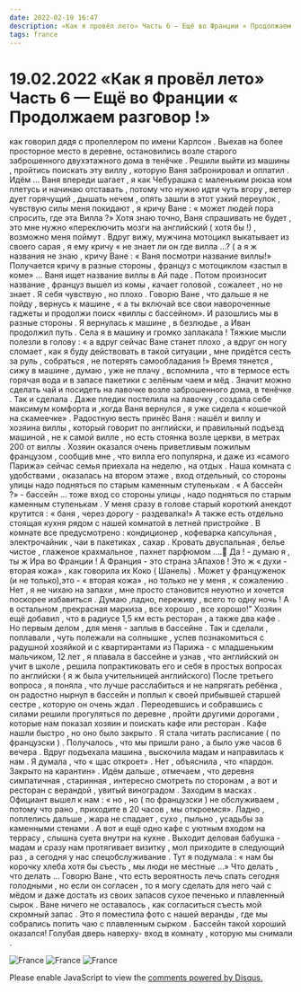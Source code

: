 ```yaml
---
date: 2022-02-19 16:47
description: «Как я провёл лето» Часть 6 — Ещё во Франции « Продолжаем разговор !»
tags: france
---
```

# 19.02.2022 «Как я провёл лето» Часть 6 — Ещё во Франции « Продолжаем разговор !»

как говорил дядя с пропеллером по имени Карлсон . Выехав на более просторное место в деревне, остановились возле старого заброшенного двухэтажного дома в тенёчке . Решили выйти из машины , пройтись поискать эту виллу , которую Ваня забронировал и оплатил . Идём … Ваня впереди шагает , я как Чебурашка с маленьким рюкза ком плетусь и начинаю отставать , потому что нужно идти чуть вгору , ветер дует горячущий , дышать нечем , опять зашли в этот узкий переулок , чувствую силы меня покидают , я кричу Ване : « может людей пора спросить, где эта Вилла ?» Хотя знаю точно, Ваня спрашивать не будет , это мне нужно «переключить мозги на английский ( хотя бы !) , возможно меня поймут . Вдруг вижу, мужчина мотоцикл выкатывает из своего сарая , я ему кричу « не знает ли он где вилла …? ( а я ж названия не знаю , кричу Ване : « Ваня посмотри название виллы!» Получается кричу в разные стороны , француз с мотоциклом «застыл в коме» … Ваня ищет название виллы в Ай паде . Потом произносит название , француз вышел из комы , качает головой , сожалеет , но не знает . Я себя чувствую , но плохо . Говорю Ване , что дальше я не пойду , вернусь к машине , « а ты включай все свои навороченные гаджеты и продолжи поиск «виллы с бассейном». И разошлись мы в разные стороны . Я вернулась к машине , в безлюдье , а Иван продолжил путь . Села я в машину и громко заплакала ! Тяжкие мысли полезли в голову : « а вдруг сейчас Ване станет плохо , а вдруг он ногу сломает , как я буду действовать в такой ситуации , мне придётся сесть за руль , собраться , не потерять самообладания !» Время тянется , сижу в машине , думаю , уже не плачу , вспомнила , что в термосе есть горячая вода и в запасе пакетики с зелёным чаем и мёд . Значит можно сделать чай и посидеть на лавочке возле заброшенного дома, в тенёчке . Так и сделала . Даже пледик постелила на лавочку , создала себе максимум комфорта и ,когда Ваня вернулся , я уже сидела « кошечкой на скамеечке» . Радостную весть принёс Ваня : нашёл и виллу и хозяина виллы , который говорит по английски, и правильный подъезд машиной , не к самой вилле , но есть стоянка возле церкви, в метрах 200 от виллы . Хозяин оказался очень приветливым пожилым французом , сообщив мне , что вилла его популярна, и даже из «самого Парижа» сейчас семья приехала на неделю , на отдых . Наша комната с удобствами , оказалась на втором этаже , вход отдельный, со стороны улицы надо подняться по старым каменным ступенькам . « А бассейн ?» - бассейн … тоже вход со стороны улицы , надо подняться по старым каменным ступенькам . У меня сразу в голове старый короткий анекдот крутится : « баня , через дорогу - раздевалка!» А также есть отдельно стоящая кухня рядом с нашей комнатой в летней пристройке . В комнате все предусмотрено : кондиционер , кофеварка капсульная , электрочайник , чаи в пакетиках , сахар . Кровать двуспальная , белье чистое , глаженое крахмальное , пахнет парфюмом ….🤔 Да ! - думаю я , ты ж Ира во Франции ! А Франция - это страна зАпахов ! Это ж « духи - вторая кожа» , как говорила их Коко ( Шанель) . Может у француженок (и не только),это - « вторая кожа» , но только не у меня , к сожалению . Нет , я не чихаю на запахи , мне просто становится неуютно и хочется поскорее избавиться . Думаю ,ладно, переживу , всего то одну ночь ! А в остальном ,прекрасная маркиза , все хорошо , все хорошо!” Хозяин ещё добавил , что в радиусе 1,5 км есть ресторан , а также два кафе . Но первым делом , для меня - заплыв в бассейне . Так и сделали , поплавали , чуть полежали на солнышке , успев познакомиться с радушной хозяйкой и с квартирантами из Парижа - с младшеньким мальчиком, 12 лет , я плавала в бассейне и узнав , что английский он учит в школе , решила попрактиковать его и себя в простых вопросах по английски ( я ж была учительницей английского) После третьего вопроса , я поняла , что лучше расслабиться и не напрягать ребёнка , он радостно нырнул в бассейн и поплыл к своей прибывшей старшей сестре , которую он очень ждал . Переодевшись и собравшись с силами решили прогуляться по деревне , пройти другими дорогами , которые нам показал хозяин и поискать кафе или ресторан . Кафе нашли быстро , но оно было закрыто . Я стала читать расписание ( по французски ) . Получалось , что мы пришли рано , а было уже часов 6 вечера . Вдруг подъехала машина , выскочила мадам и направилась к нам . Я думала , что « щас откроет» . Нет , объяснила , что «пардон. Закрыто на карантин» . Идём дальше , отмечаем , что деревня симпатичная , старинная , интересно смотреть по сторонам , а вот и ресторан с верандой , увитый виноградом . Заходим в масках . Официант вышел к нам : « но , но ( по французски ) не обслуживаем , потому что рано , приходите в 20 часов , мы откроемся». Ладно , поплелись дальше , жара не спадает , сухо , пыльно , усадьбы за каменными стенами . А вот и ещё одно кафе с уютным входом на террасу , слышна суета внутри на кухне . Выходит деловая бабушка - мадам и сразу нам протягивает визитку , мол приходите в следующий раз , а сегодня у нас спецобслуживание . Тут я подумала : « нам бы корочку хлеба хотя бы съесть , мы люди не местные …» Что делать , что делать … Говорю Ване , что есть вероятность лечь спать сегодня голодными , но если он согласен , то я могу сделать для него чай с мёдом и даже достать из своих запасов сухое печенько и плавленный сырок . Ване ничего не оставалось , как согласиться съесть мой скромный запас . Это я поместила фото с нашей веранды , где мы собрались попить чаю с плавленным сырком . Бассейн такой хороший оказался! Голубая дверь наверху- вход в комнату , которую мы снимали .

![France](/images/fr_01.png)
![France](/images/fr_02.png)
![France](/images/fr_03.png)


<div id="disqus_thread"></div>
<script>
    /**
    *  RECOMMENDED CONFIGURATION VARIABLES: EDIT AND UNCOMMENT THE SECTION BELOW TO INSERT DYNAMIC VALUES FROM YOUR PLATFORM OR CMS.
    *  LEARN WHY DEFINING THESE VARIABLES IS IMPORTANT: https://disqus.com/admin/universalcode/#configuration-variables    */
    /*
    var disqus_config = function () {
    this.page.url = PAGE_URL;  // Replace PAGE_URL with your page's canonical URL variable
    this.page.identifier = PAGE_IDENTIFIER; // Replace PAGE_IDENTIFIER with your page's unique identifier variable
    };
    */
    (function() { // DON'T EDIT BELOW THIS LINE
    var d = document, s = d.createElement('script');
    s.src = 'https://irina-blog-1.disqus.com/embed.js';
    s.setAttribute('data-timestamp', +new Date());
    (d.head || d.body).appendChild(s);
    })();
</script>
<noscript>Please enable JavaScript to view the <a href="https://disqus.com/?ref_noscript">comments powered by Disqus.</a></noscript>
